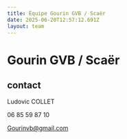 ```yaml
---
title: Équipe Gourin GVB / Scaër
date: 2025-06-20T12:57:12.691Z
layout: team
---
```


# Gourin GVB / Scaër



## contact 

Ludovic COLLET

06 85 59 87 10

Gourinvb@gmail.com

